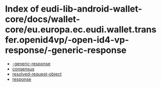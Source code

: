 # Index of eudi-lib-android-wallet-core/docs/wallet-core/eu.europa.ec.eudi.wallet.transfer.openid4vp/-open-id4-vp-response/-generic-response

- [-generic-response](/eudi-lib-android-wallet-core/docs/wallet-core/eu.europa.ec.eudi.wallet.transfer.openid4vp/-open-id4-vp-response/-generic-response/-generic-response/)
- [consensus](/eudi-lib-android-wallet-core/docs/wallet-core/eu.europa.ec.eudi.wallet.transfer.openid4vp/-open-id4-vp-response/-generic-response/consensus/)
- [resolved-request-object](/eudi-lib-android-wallet-core/docs/wallet-core/eu.europa.ec.eudi.wallet.transfer.openid4vp/-open-id4-vp-response/-generic-response/resolved-request-object/)
- [response](/eudi-lib-android-wallet-core/docs/wallet-core/eu.europa.ec.eudi.wallet.transfer.openid4vp/-open-id4-vp-response/-generic-response/response/)
